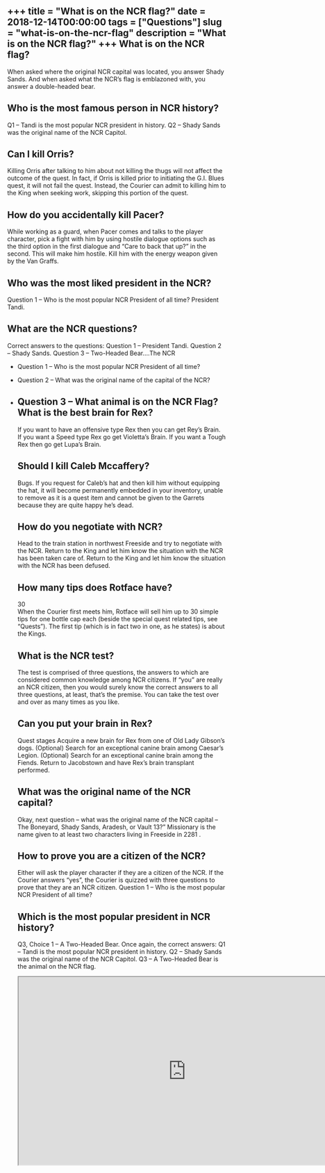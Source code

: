 +++
title = "What is on the NCR flag?"
date = 2018-12-14T00:00:00
tags = ["Questions"]
slug = "what-is-on-the-ncr-flag"
description = "What is on the NCR flag?"
+++
What is on the NCR flag?
------------------------

When asked where the original NCR capital was located, you answer Shady Sands. And when asked what the NCR’s flag is emblazoned with, you answer a double-headed bear.

Who is the most famous person in NCR history?
---------------------------------------------

Q1 – Tandi is the most popular NCR president in history. Q2 – Shady Sands was the original name of the NCR Capitol.

Can I kill Orris?
-----------------

Killing Orris after talking to him about not killing the thugs will not affect the outcome of the quest. In fact, if Orris is killed prior to initiating the G.I. Blues quest, it will not fail the quest. Instead, the Courier can admit to killing him to the King when seeking work, skipping this portion of the quest.

How do you accidentally kill Pacer?
-----------------------------------

While working as a guard, when Pacer comes and talks to the player character, pick a fight with him by using hostile dialogue options such as the third option in the first dialogue and “Care to back that up?” in the second. This will make him hostile. Kill him with the energy weapon given by the Van Graffs.

Who was the most liked president in the NCR?
--------------------------------------------

Question 1 – Who is the most popular NCR President of all time? President Tandi.

What are the NCR questions?
---------------------------

Correct answers to the questions: Question 1 – President Tandi. Question 2 – Shady Sands. Question 3 – Two-Headed Bear….The NCR

- Question 1 – Who is the most popular NCR President of all time?
- Question 2 – What was the original name of the capital of the NCR?
- Question 3 – What animal is on the NCR Flag? What is the best brain for Rex?
    -------------------------------
    
    If you want to have an offensive type Rex then you can get Rey’s Brain. If you want a Speed type Rex go get Violetta’s Brain. If you want a Tough Rex then go get Lupa’s Brain.
    
    Should I kill Caleb Mccaffery?
    ------------------------------
    
    Bugs. If you request for Caleb’s hat and then kill him without equipping the hat, it will become permanently embedded in your inventory, unable to remove as it is a quest item and cannot be given to the Garrets because they are quite happy he’s dead.
    
    How do you negotiate with NCR?
    ------------------------------
    
    Head to the train station in northwest Freeside and try to negotiate with the NCR. Return to the King and let him know the situation with the NCR has been taken care of. Return to the King and let him know the situation with the NCR has been defused.
    
    How many tips does Rotface have?
    --------------------------------
    
    30  
    When the Courier first meets him, Rotface will sell him up to 30 simple tips for one bottle cap each (beside the special quest related tips, see “Quests”). The first tip (which is in fact two in one, as he states) is about the Kings.
    
    What is the NCR test?
    ---------------------
    
    The test is comprised of three questions, the answers to which are considered common knowledge among NCR citizens. If “you” are really an NCR citizen, then you would surely know the correct answers to all three questions, at least, that’s the premise. You can take the test over and over as many times as you like.
    
    Can you put your brain in Rex?
    ------------------------------
    
    Quest stages Acquire a new brain for Rex from one of Old Lady Gibson’s dogs. (Optional) Search for an exceptional canine brain among Caesar’s Legion. (Optional) Search for an exceptional canine brain among the Fiends. Return to Jacobstown and have Rex’s brain transplant performed.
    
    What was the original name of the NCR capital?
    ----------------------------------------------
    
    Okay, next question – what was the original name of the NCR capital – The Boneyard, Shady Sands, Aradesh, or Vault 13?” Missionary is the name given to at least two characters living in Freeside in 2281 .
    
    How to prove you are a citizen of the NCR?
    ------------------------------------------
    
    Either will ask the player character if they are a citizen of the NCR. If the Courier answers “yes”, the Courier is quizzed with three questions to prove that they are an NCR citizen. Question 1 – Who is the most popular NCR President of all time?
    
    Which is the most popular president in NCR history?
    ---------------------------------------------------
    
    Q3, Choice 1 – A Two-Headed Bear. Once again, the correct answers: Q1 – Tandi is the most popular NCR president in history. Q2 – Shady Sands was the original name of the NCR Capitol. Q3 – A Two-Headed Bear is the animal on the NCR flag.
    
    <iframe allow="accelerometer; autoplay; clipboard-write; encrypted-media; gyroscope; picture-in-picture" allowfullscreen="" class="__youtube_prefs__  epyt-is-override  no-lazyload" data-no-lazy="1" data-origheight="433" data-origwidth="770" data-skipgform_ajax_framebjll="" height="433" id="_ytid_43785" loading="lazy" src="https://www.youtube.com/embed/Vxj7wMRkats?enablejsapi=1&autoplay=0&cc_load_policy=0&cc_lang_pref=&iv_load_policy=1&loop=0&modestbranding=0&rel=1&fs=1&playsinline=0&autohide=2&theme=dark&color=red&controls=1&" title="YouTube player" width="770"></iframe>